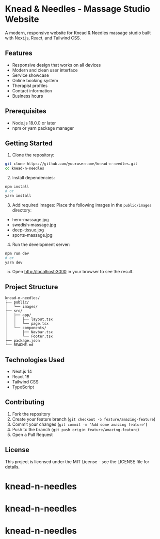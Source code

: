 # Knead & Needles - Massage Studio Website

A modern, responsive website for Knead & Needles massage studio built with Next.js, React, and Tailwind CSS.

## Features

- Responsive design that works on all devices
- Modern and clean user interface
- Service showcase
- Online booking system
- Therapist profiles
- Contact information
- Business hours

## Prerequisites

- Node.js 18.0.0 or later
- npm or yarn package manager

## Getting Started

1. Clone the repository:

```bash
git clone https://github.com/yourusername/knead-n-needles.git
cd knead-n-needles
```

2. Install dependencies:

```bash
npm install
# or
yarn install
```

3. Add required images:
   Place the following images in the `public/images` directory:

- hero-massage.jpg
- swedish-massage.jpg
- deep-tissue.jpg
- sports-massage.jpg

4. Run the development server:

```bash
npm run dev
# or
yarn dev
```

5. Open [http://localhost:3000](http://localhost:3000) in your browser to see the result.

## Project Structure

```
knead-n-needles/
├── public/
│   └── images/
├── src/
│   ├── app/
│   │   ├── layout.tsx
│   │   └── page.tsx
│   └── components/
│       ├── Navbar.tsx
│       └── Footer.tsx
├── package.json
└── README.md
```

## Technologies Used

- Next.js 14
- React 18
- Tailwind CSS
- TypeScript

## Contributing

1. Fork the repository
2. Create your feature branch (`git checkout -b feature/amazing-feature`)
3. Commit your changes (`git commit -m 'Add some amazing feature'`)
4. Push to the branch (`git push origin feature/amazing-feature`)
5. Open a Pull Request

## License

This project is licensed under the MIT License - see the LICENSE file for details.
# knead-n-needles
# knead-n-needles
# knead-n-needles
